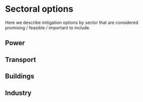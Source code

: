 # Sectoral options

Here we describe mitigation options by sector that are considered promising / feasible / important to include.

## Power

## Transport

## Buildings

## Industry
